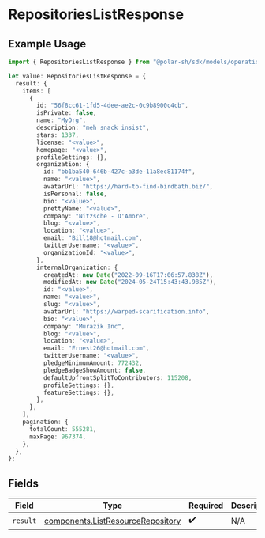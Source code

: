 # RepositoriesListResponse

## Example Usage

```typescript
import { RepositoriesListResponse } from "@polar-sh/sdk/models/operations";

let value: RepositoriesListResponse = {
  result: {
    items: [
      {
        id: "56f8cc61-1fd5-4dee-ae2c-0c9b8900c4cb",
        isPrivate: false,
        name: "MyOrg",
        description: "meh snack insist",
        stars: 1337,
        license: "<value>",
        homepage: "<value>",
        profileSettings: {},
        organization: {
          id: "bb1ba540-646b-427c-a3de-11a8ec81174f",
          name: "<value>",
          avatarUrl: "https://hard-to-find-birdbath.biz/",
          isPersonal: false,
          bio: "<value>",
          prettyName: "<value>",
          company: "Nitzsche - D'Amore",
          blog: "<value>",
          location: "<value>",
          email: "Bill18@hotmail.com",
          twitterUsername: "<value>",
          organizationId: "<value>",
        },
        internalOrganization: {
          createdAt: new Date("2022-09-16T17:06:57.838Z"),
          modifiedAt: new Date("2024-05-24T15:43:43.985Z"),
          id: "<value>",
          name: "<value>",
          slug: "<value>",
          avatarUrl: "https://warped-scarification.info",
          bio: "<value>",
          company: "Murazik Inc",
          blog: "<value>",
          location: "<value>",
          email: "Ernest26@hotmail.com",
          twitterUsername: "<value>",
          pledgeMinimumAmount: 772432,
          pledgeBadgeShowAmount: false,
          defaultUpfrontSplitToContributors: 115208,
          profileSettings: {},
          featureSettings: {},
        },
      },
    ],
    pagination: {
      totalCount: 555281,
      maxPage: 967374,
    },
  },
};
```

## Fields

| Field                                                                                  | Type                                                                                   | Required                                                                               | Description                                                                            |
| -------------------------------------------------------------------------------------- | -------------------------------------------------------------------------------------- | -------------------------------------------------------------------------------------- | -------------------------------------------------------------------------------------- |
| `result`                                                                               | [components.ListResourceRepository](../../models/components/listresourcerepository.md) | :heavy_check_mark:                                                                     | N/A                                                                                    |